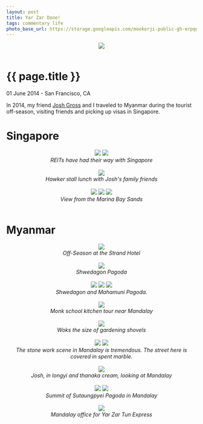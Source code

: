 ```yaml
---
layout: post
title: Yar Zar Done!
tags: commentary life
photo_base_url: https://storage.googleapis.com/mookerji-public-gh-erpqqbqxpseyysfhbtt6phabkvutcme/mookerji.github.io/photos/2014-06-01-myanmar
---
```


<div style="text-align: center;">
    <img src="{{page.photo_base_url}}/DSCF6379-small.jpg">
</div><br>

# {{ page.title }}

<p class="meta"> 01 June 2014 - San Francisco, CA </p>

In 2014, my friend [Josh Gross](https://github.com/JoshuaGross) and I
traveled to Myanmar during the tourist off-season, visiting friends
and picking up visas in Singapore.

# Singapore

<div style="text-align: center;">
    <img src="{{page.photo_base_url}}/DSCF6186-small.jpg">
    <img src="{{page.photo_base_url}}/DSCF6188-small.jpg">
    <div><i>REITs have had their way with Singapore</i></div>
</div><br>

<div style="text-align: center;">
    <img src="{{page.photo_base_url}}/DSCF6192-small.jpg">
    <div><i>Hawker stall lunch with Josh's family friends</i></div>
</div><br>

<div style="text-align: center;">
    <img src="{{page.photo_base_url}}/DSCF6204-small.jpg">
    <img src="{{page.photo_base_url}}/DSCF6236-small.jpg">
    <img src="{{page.photo_base_url}}/DSCF6237-small.jpg">
    <div><i>View from the Marina Bay Sands</i></div>
</div><br>

# Myanmar

<div style="text-align: center;">
    <img src="{{page.photo_base_url}}/DSCF6258-small.jpg">
    <div><i>Off-Season at the Strand Hotel</i></div>
</div><br>

<div style="text-align: center;">
    <img src="{{page.photo_base_url}}/DSCF6311-small.jpg">
    <div><i>Shwedagon Pagoda</i></div>
</div><br>

<div style="text-align: center;">
    <img src="{{page.photo_base_url}}/DSCF6330-small.jpg">
    <img src="{{page.photo_base_url}}/DSCF6331-small.jpg">
    <img src="{{page.photo_base_url}}/DSCF6346-small.jpg">
    <div><i>Shwedagon and Mahamuni Pagoda.</i></div>
</div><br>

<div style="text-align: center;">
    <img src="{{page.photo_base_url}}/DSCF6367-small.jpg">
    <div><i>Monk school kitchen tour near Mandalay</i></div>
</div><br>

<div style="text-align: center;">
    <img src="{{page.photo_base_url}}/DSCF6369-small.jpg">
    <div><i>Woks the size of gardening shovels</i></div>
</div><br>

<div style="text-align: center;">
    <img src="{{page.photo_base_url}}/DSCF6384-small.jpg">
    <img src="{{page.photo_base_url}}/DSCF6412-small.jpg">
    <div><i>The stone work scene in Mandalay is tremendous. The street here is covered in spent marble.</i></div>
</div><br>

<div style="text-align: center;">
    <img src="{{page.photo_base_url}}/DSCF6420-small.jpg">
    <div><i>Josh, in longyi and thanaka cream, looking at Mandalay</i></div>
</div><br>

<div style="text-align: center;">
    <img src="{{page.photo_base_url}}/DSCF6440-small.jpg">
    <img src="{{page.photo_base_url}}/DSCF6456-small.jpg">
    <div><i>Summit of Sutaungpyei Pagoda in Mandalay</i></div>
</div><br>

<div style="text-align: center;">
    <img src="{{page.photo_base_url}}/DSCF6465-small.jpg">
    <div><i>Mandalay office for Yar Zar Tun Express</i></div>
</div><br>
